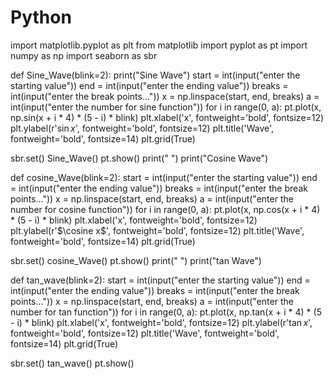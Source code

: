 # Python
import matplotlib.pyplot as plt
from matplotlib import pyplot as pt
import numpy as np
import seaborn as sbr


def Sine_Wave(blink=2):
    print("Sine Wave")
    start = int(input("enter the starting value"))
    end = int(input("enter the ending value"))
    breaks = int(input("enter the break points..."))
    x = np.linspace(start, end, breaks)
    a = int(input("enter the number for sine function"))
    for i in range(0, a):
        pt.plot(x, np.sin(x + i * 4) * (5 - i) * blink)
        plt.xlabel('x', fontweight='bold', fontsize=12)
        plt.ylabel(r'$\sin x$', fontweight='bold', fontsize=12)
        plt.title('Wave', fontweight='bold', fontsize=14)
        plt.grid(True)


sbr.set()
Sine_Wave()
pt.show()
print(" ")
print("Cosine Wave")


def cosine_Wave(blink=2):
    start = int(input("enter the starting value"))
    end = int(input("enter the ending value"))
    breaks = int(input("enter the break points..."))
    x = np.linspace(start, end, breaks)
    a = int(input("enter the number for cosine function"))
    for i in range(0, a):
        pt.plot(x, np.cos(x + i * 4) * (5 - i) * blink)
        plt.xlabel('x', fontweight='bold', fontsize=12)
        plt.ylabel(r'$\cosine x$', fontweight='bold', fontsize=12)
        plt.title('Wave', fontweight='bold', fontsize=14)
        plt.grid(True)


sbr.set()
cosine_Wave()
pt.show()
print(" ")
print("tan Wave")


def tan_wave(blink=2):
    start = int(input("enter the starting value"))
    end = int(input("enter the ending value"))
    breaks = int(input("enter the break points..."))
    x = np.linspace(start, end, breaks)
    a = int(input("enter the number for tan function"))
    for i in range(0, a):
        pt.plot(x, np.tan(x + i * 4) * (5 - i) * blink)
        plt.xlabel('x', fontweight='bold', fontsize=12)
        plt.ylabel(r'$\tan x$', fontweight='bold', fontsize=12)
        plt.title('Wave', fontweight='bold', fontsize=14)
        plt.grid(True)


sbr.set()
tan_wave()
pt.show()
